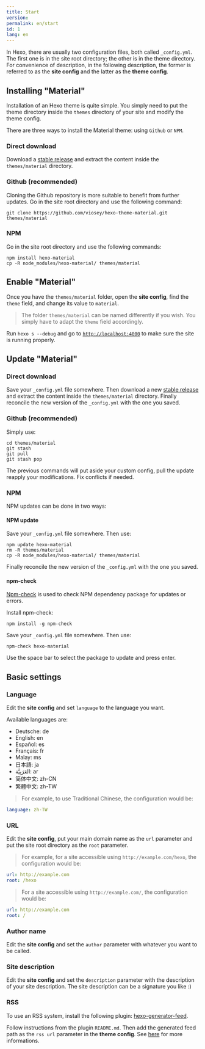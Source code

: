 ```yaml
---
title: Start
version:
permalink: en/start
id: 1
lang: en
---
```


In Hexo, there are usually two configuration files, both called `_config.yml`. The first one is in the site root directory; the other is in the theme directory. For convenience of description, in the following description, the former is referred to as the **site config** and the latter as the **theme config**.

## Installing "Material"

Installation of an Hexo theme is quite simple. You simply need to put the theme directory inside the `themes` directory of your site and modify the theme config.

There are three ways to install the Material theme: using `Github` or `NPM`.

### Direct download

Download a [stable release](https://github.com/viosey/hexo-theme-material/releases) and extract the content inside the `themes/material` directory.

### Github (recommended)

Cloning the Github repository is more suitable to benefit from further updates. Go in the site root directory and use the following command:

```Shell
git clone https://github.com/viosey/hexo-theme-material.git themes/material
```

### NPM

Go in the site root directory and use the following commands:

```
npm install hexo-material
cp -R node_modules/hexo-material/ themes/material
```

## Enable "Material"

Once you have the `themes/material` folder, open the **site config**, find the `theme` field, and change its value to `material`.

> The folder `themes/material` can be named differently if you wish. You simply have to adapt the `theme` field accordingly.

Run `hexo s --debug` and go to [`http://localhost:4000`](http://localhost:4000) to make sure the site is running properly.

## Update "Material"

### Direct download

Save your `_config.yml` file somewhere. Then download a new [stable release](https://github.com/viosey/hexo-theme-material/releases) and extract the content inside the `themes/material` directory. Finally reconcile the new version of the `_config.yml` with the one you saved.

### Github (recommended)

Simply use:

```
cd themes/material
git stash
git pull
git stash pop
```

The previous commands will put aside your custom config, pull the update reapply your modifications. Fix conflicts if needed.

### NPM

NPM updates can be done in two ways:

#### NPM update

Save your `_config.yml` file somewhere. Then use:

```
npm update hexo-material
rm -R themes/material
cp -R node_modules/hexo-material/ themes/material
```

Finally reconcile the new version of the `_config.yml` with the one you saved.

#### npm-check

[Npm-check](https://www.npmjs.com/package/npm-check) is used to check NPM dependency package for updates or errors.

Install npm-check:

```
npm install -g npm-check
```

Save your `_config.yml` file somewhere. Then use:

```
npm-check hexo-material
```

Use the space bar to select the package to update and press enter.

## Basic settings

### Language

Edit the **site config** and set `language` to the language you want.

Available languages ​​are:

- Deutsche: de
- English: en
- Español: es
- Français: fr
- Malay: ms
- 日本語: ja
- العَرَبِيَّة: ar
- 简体中文: zh-CN
- 繁體中文: zh-TW


> For example, to use Traditional Chinese, the configuration would be:
>
```yml
language: zh-TW
```

### URL

Edit the **site config**, put your main domain name as the `url` parameter and put the site root directory as the `root` parameter.

> For example, for a site accessible using `http://example.com/hexo`, the configuration would be:
>
```yml
url: http://example.com
root: /hexo
```
> For a site accessible using `http://example.com/`, the configuration would be:
>
```yml
url: http://example.com
root: /
```

### Author name

Edit the **site config** and set the `author` parameter with whatever you want to be called.

### Site description

Edit the **site config** and set the `description` parameter with the description of your site description. The site description can be a signature you like :)

### RSS

To use an RSS system, install the following plugin: [hexo-generator-feed](https://github.com/hexojs/hexo-generator-feed).

Follow instructions from the plugin `README.md`. Then add the generated feed path as the `rss url` parameter in the **theme config**. See [here](/en/intro/#url) for more informations.
